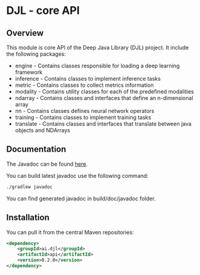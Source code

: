 # DJL - core API

## Overview

This module is core API of the Deep Java Library (DJL) project. It include the following packages:

- engine - Contains classes responsible for loading a deep learning framework
- inference - Contains classes to implement inference tasks
- metric - Contains classes to collect metrics information
- modality - Contains utility classes for each of the predefined modalities
- ndarray - Contains classes and interfaces that define an n-dimensional array
- nn - Contains classes defines neural network operators
- training - Contains classes to implement training tasks
- translate - Contains classes and interfaces that translate between java objects and NDArrays

## Documentation

The Javadoc can be found [here](https://djl-ai.s3.amazonaws.com/java-api/0.2.0/index.html).

You can build latest javadoc use the following command:

```sh
./gradlew javadoc
```
You can find generated javadoc in build/doc/javadoc folder.

## Installation
You can pull it from the central Maven repositories:

```xml
<dependency>
    <groupId>ai.djl</groupId>
    <artifactId>api</artifactId>
    <version>0.2.0</version>
</dependency>
```
